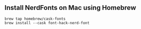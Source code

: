 

## Install NerdFonts on Mac using Homebrew
```
brew tap homebrew/cask-fonts
brew install --cask font-hack-nerd-font
```
